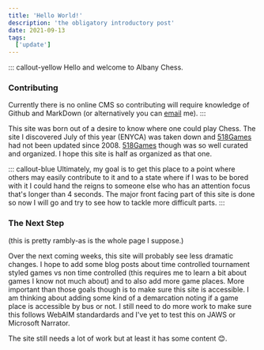 ```yaml
---
title: 'Hello World!'
description: 'the obligatory introductory post'
date: 2021-09-13
tags:
  ['update']
---
```


::: callout-yellow
Hello and welcome to Albany Chess. 

### Contributing

Currently there is no online CMS so contributing will require knowledge of Github and MarkDown (or alternatively you can <a href="mailto:rbrittbusler92@gmail.com">email</a> me). 
:::

This site was born out of a desire to know where one could play Chess. The site I discovered July of this year (ENYCA) was taken down and [518Games](http://518games.com/) had not been updated since 2008. [518Games](http://518games.com/) though was so well curated and organized. I hope this site is half as organized as that one.

::: callout-blue
Ultimately, my goal is to get this place to a point where others may easily contribute to it and to a state where if I was to be bored with it I could hand the reigns to someone else who has an attention focus that's longer than 4 seconds. The major front facing part of this site is done so now I will go and try to see how to tackle more difficult parts.
:::

### The Next Step 

(this is pretty rambly-as is the whole page I suppose.)

Over the next coming weeks, this site will probably see less dramatic changes. I hope to add some blog posts about time controlled tournament styled games vs non time controlled (this requires me to learn a bit about games I know not much about) and to also add more game places. More important than those goals though is to make sure this site is accessible. I am thinking about adding some kind of a demarcation noting if a game place is accessible by bus or not. I still need to do more work to make sure this follows WebAIM standardards and I've yet to test this on JAWS or Microsoft Narrator.

The site still needs a lot of work but at least it has some content 😊.
